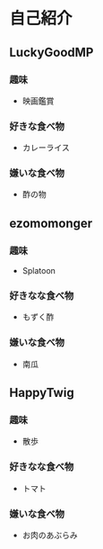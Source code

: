 ﻿# 自己紹介

## LuckyGoodMP

### 趣味

 + 映画鑑賞

### 好きな食べ物

 + カレーライス

### 嫌いな食べ物

 + 酢の物



## ezomomonger

### 趣味

 + Splatoon

### 好きなな食べ物

 + もずく酢

### 嫌いな食べ物

 + 南瓜



## HappyTwig

### 趣味

 +  散歩

### 好きなな食べ物

 + トマト

### 嫌いな食べ物

 + お肉のあぶらみ

